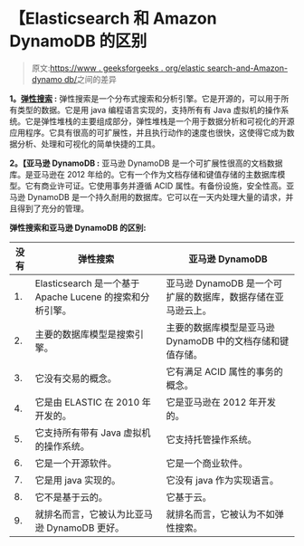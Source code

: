 # 【Elasticsearch 和 Amazon DynamoDB 的区别

> 原文:[https://www . geeksforgeeks . org/elastic search-and-Amazon-dynamo db/](https://www.geeksforgeeks.org/difference-between-elasticsearch-and-amazon-dynamodb/)之间的差异

**1。[弹性搜索](https://www.geeksforgeeks.org/elasticsearch-search-engine-an-introduction/) :**
弹性搜索是一个分布式搜索和分析引擎。它是开源的，可以用于所有类型的数据。它是用 java 编程语言实现的，支持所有有 Java 虚拟机的操作系统。它是弹性堆栈的主要组成部分，弹性堆栈是一个用于数据分析和可视化的开源应用程序。它具有很高的可扩展性，并且执行动作的速度也很快，这使得它成为数据分析、处理和可视化的简单快捷的工具。

**2。【亚马逊 DynamoDB :**
亚马逊 DynamoDB 是一个可扩展性很高的文档数据库。是亚马逊在 2012 年给的。它有一个作为文档存储和键值存储的主数据库模型。它有商业许可证。它使用事务并遵循 ACID 属性。有备份设施，安全性高。亚马逊 DynamoDB 是一个持久耐用的数据库。它可以在一天内处理大量的请求，并且得到了充分的管理。

**弹性搜索和亚马逊 DynamoDB 的区别:**

<center>

| 没有 | 弹性搜索 | 亚马逊 DynamoDB |
| --- | --- | --- |
| 1. | Elasticsearch 是一个基于 Apache Lucene 的搜索和分析引擎。 | 亚马逊 DynamoDB 是一个可扩展的数据库，数据存储在亚马逊云上。 |
| 2. | 主要的数据库模型是搜索引擎。 | 主要的数据库模型是亚马逊 DynamoDB 中的文档存储和键值存储。 |
| 3. | 它没有交易的概念。 | 它有满足 ACID 属性的事务的概念。 |
| 4. | 它是由 ELASTIC 在 2010 年开发的。 | 它是亚马逊在 2012 年开发的。 |
| 5. | 它支持所有带有 Java 虚拟机的操作系统。 | 它支持托管操作系统。 |
| 6. | 它是一个开源软件。 | 它是一个商业软件。 |
| 7. | 它是用 java 实现的。 | 它没有 java 作为实现语言。 |
| 8. | 它不是基于云的。 | 它基于云。 |
| 9. | 就排名而言，它被认为比亚马逊 DynamoDB 更好。 | 就排名而言，它被认为不如弹性搜索。 | 10. | 它有服务器端脚本。 | 它没有服务器端脚本。 |

</center>